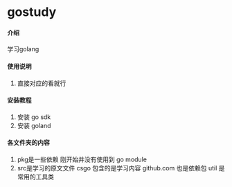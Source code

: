 
# gostudy

#### 介绍
学习golang


#### 使用说明

1.  直接对应的看就行

#### 安装教程

1.  安装 go sdk
2.  安装 goland



#### 各文件夹的内容
1. pkg是一些依赖 刚开始并没有使用到 go module 
2. src是学习的原文文件 
    csgo 包含的是学习内容  github.com 也是依赖包 util 是常用的工具类
